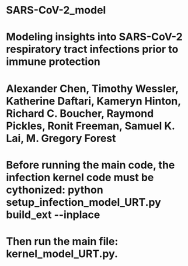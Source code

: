# SARS-CoV-2_model
# Modeling insights into SARS-CoV-2 respiratory tract infections prior to immune protection
#
# Alexander Chen, Timothy Wessler, Katherine Daftari, Kameryn Hinton, Richard C. Boucher, Raymond Pickles, Ronit Freeman, Samuel K. Lai, M. Gregory Forest
#
# Before running the main code, the infection kernel code must be cythonized: python setup_infection_model_URT.py build_ext --inplace
# Then run the main file: kernel_model_URT.py.
